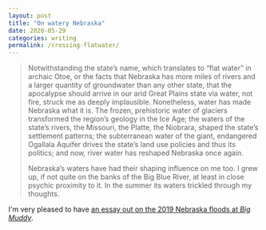 ```yaml
---
layout: post
title: "On watery Nebraska"
date: 2020-05-29
categories: writing
permalink: /crossing-flatwater/
---
```


> Notwithstanding the state’s name, which translates to “flat water” in archaic Otoe, or the facts that Nebraska has more miles of rivers and a larger quantity of groundwater than any other state, that the apocalypse should arrive in our arid Great Plains state via water, not fire, struck me as deeply implausible. Nonetheless, water has made Nebraska what it is. The frozen, prehistoric water of glaciers transformed the region’s geology in the Ice Age; the waters of the state’s rivers, the Missouri, the Platte, the Niobrara, shaped the state’s settlement patterns; the subterranean water of the giant, endangered Ogallala Aquifer drives the state’s land use policies and thus its politics; and now, river water has reshaped Nebraska once again.
>
> Nebraska’s waters have had their shaping influence on me too. I grew up, if not quite on the banks of the Big Blue River, at least in close psychic proximity to it. In the summer its waters trickled through my thoughts.

I'm very pleased to have [an essay out on the 2019 Nebraska floods at *Big Muddy*](https://bigmuddyjournal.com/2020/05/29/crossing-flatwater/). 